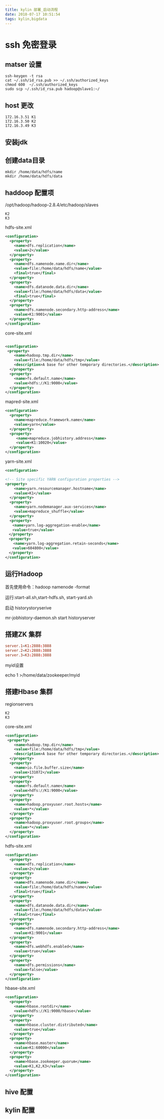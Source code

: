 ```yaml
---
title: kylin 部署_启动流程
date: 2018-07-17 10:51:54
tags: kylin,bigdata
---
```


# ssh 免密登录

## matser 设置

```shell
ssh-keygen -t rsa
cat ~/.ssh/id_rsa.pub >> ~/.ssh/authorized_keys
chmod 600  ~/.ssh/authorized_keys
sudo scp ~/.ssh/id_rsa.pub hadoop@slave1:~/ 
```

## host 更改

```code
172.16.3.51 K1
172.16.3.50 K2
172.16.3.49 K3
```

## 安装jdk

## 创建data目录

```shell
mkdir /home/data/hdfs/name
mkdir /home/data/hdfs/data
```

## haddoop 配置项

/opt/hadoop/hadoop-2.8.4/etc/hadoop/slaves

```code
K2
K3
```

hdfs-site.xml

```xml
<configuration>
  <property>
    <name>dfs.replication</name>
    <value>2</value>
  </property>
  <property>
    <name>dfs.namenode.name.dir</name>
    <value>file:/home/data/hdfs/name</value>
    <final>true</final>
  </property>
  <property>
    <name>dfs.datanode.data.dir</name>
    <value>file:/home/data/hdfs/data</value>
    <final>true</final>
  </property>
  <property>
    <name>dfs.namenode.secondary.http-address</name>
    <value>K1:9001</value>
  </property>
</configuration>

```

core-site.xml

```xml

<configuration>
 <property>
    <name>hadoop.tmp.dir</name>
    <value>file:/home/data/hdfs/tmp</value>
    <description>A base for other temporary directories.</description>
  </property>
  <property>
    <name>fs.default.name</name>
    <value>hdfs://K1:9000</value>
  </property>
</configuration>

```

mapred-site.xml

```xml
<configuration>
  <property>
    <name>mapreduce.framework.name</name>
    <value>yarn</value>
  </property>
  <property>
     <name>mapreduce.jobhistory.address</name>
     <value>K1:10020</value>
  </property>
</configuration>

```

yarn-site.xml

```xml
<configuration>

<!-- Site specific YARN configuration properties -->
<property>
    <name>yarn.resourcemanager.hostname</name>
    <value>K1</value>
  </property>
  <property>
    <name>yarn.nodemanager.aux-services</name>
    <value>mapreduce_shuffle</value>
  </property>
  <property>
　　<name>yarn.log-aggregation-enable</name>
　　<value>true</value>
　</property>
　<property>
  　<name>yarn.log-aggregation.retain-seconds</name>
　　<value>604800</value>
　</property>
</configuration>

```

## 运行Hadoop

首先使用命令：hadoop namenode -format

运行:start-all.sh,start-hdfs.sh, start-yard.sh

启动 historystoryserive

mr-jobhistory-daemon.sh start historyserver 


## 搭建ZK 集群

```conf
server.1=K1:2888:3888
server.2=K2:2888:3888
server.3=K3:2888:3888
```

myid设置

echo 1 >/home/data/zookeeper/myid

## 搭建Hbase 集群

regionservers

```code
K2
K3
```

core-site.xml

```xml
<configuration>
 <property>
    <name>hadoop.tmp.dir</name>
    <value>file:/home/data/hdfs/tmp</value>
    <description>A base for other temporary directories.</description>
  </property>
  <property>
    <name>io.file.buffer.size</name>
    <value>131072</value>
  </property>
  <property>
    <name>fs.default.name</name>
    <value>hdfs://K1:9000</value>
  </property>
  <property>
    <name>hadoop.proxyuser.root.hosts</name>
    <value>*</value>
  </property>
  <property>
    <name>hadoop.proxyuser.root.groups</name>
    <value>*</value>
  </property>
</configuration>

```

hdfs-site.xml

```xml
<configuration>
  <property>
    <name>dfs.replication</name>
    <value>2</value>
  </property>
  <property>
    <name>dfs.namenode.name.dir</name>
    <value>file:/home/data/hdfs/name</value>
    <final>true</final>
  </property>
  <property>
    <name>dfs.datanode.data.dir</name>
    <value>file:/home/data/hdfs/data</value>
    <final>true</final>
  </property>
  <property>
    <name>dfs.namenode.secondary.http-address</name>
    <value>K1:9001</value>
  </property>
  <property>
    <name>dfs.webhdfs.enabled</name>
    <value>true</value>
  </property>
  <property>
    <name>dfs.permissions</name>
    <value>false</value>
  </property>
</configuration>

```

hbase-site.xml

```xml
<configuration>
  <property>
    <name>hbase.rootdir</name>
    <value>hdfs://K1:9000/hbase</value>
  </property>
  <property>
    <name>hbase.cluster.distributed</name>
    <value>true</value>
  </property>
  <property>
    <name>hbase.master</name>
    <value>K1:60000</value>
  </property>
  <property>
    <name>hbase.zookeeper.quorum</name>
    <value>K1,K2,K3</value>
  </property>
</configuration>

```

## hive 配置

## kylin 配置